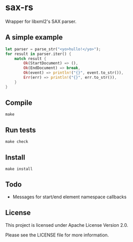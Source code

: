 # sax-rs

Wrapper for libxml2's SAX parser.

## A simple example

~~~rust
let parser = parse_str("<yo>hullo!</yo>");
for result in parser.iter() {
    match result {
        Ok(StartDocument) => (),
        Ok(EndDocument) => break,
        Ok(event) => println!("{}", event.to_str()),
        Err(err) => println!("{}", err.to_str()),
    }
}
~~~

## Compile

~~~
make
~~~

## Run tests

~~~
make check
~~~

## Install

~~~
make install
~~~

## Todo

- Messages for start/end element namespace callbacks

## License

This project is licensed under Apache License Version 2.0.

Please see the LICENSE file for more information.

